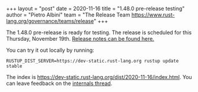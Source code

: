 +++
layout = "post"
date = 2020-11-16
title = "1.48.0 pre-release testing"
author = "Pietro Albini"
team = "The Release Team <https://www.rust-lang.org/governance/teams/release>"
+++

The 1.48.0 pre-release is ready for testing. The release is scheduled for this
Thursday, November 19th. [Release notes can be found here.][relnotes]

You can try it out locally by running:

```plain
RUSTUP_DIST_SERVER=https://dev-static.rust-lang.org rustup update stable
```

The index is <https://dev-static.rust-lang.org/dist/2020-11-16/index.html>. You
can leave feedback on the [internals thread][internals].

[#76980]: https://github.com/rust-lang/rust/issues/76980
[relnotes]: https://github.com/rust-lang/rust/blob/stable/RELEASES.md#version-1480-2020-11-19
[internals]: https://internals.rust-lang.org/t/rust-1-48-0-pre-release-testing/13401
